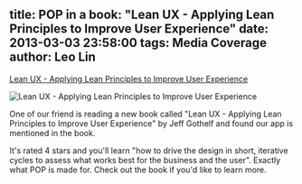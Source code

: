 title: POP in a book: "Lean UX - Applying Lean Principles to Improve User Experience"
date: 2013-03-03 23:58:00
tags: Media Coverage
author: Leo Lin
---

[Lean UX - Applying Lean Principles to Improve User Experience](http://shop.oreilly.com/product/0636920021827.do)

![Lean UX - Applying Lean Principles to Improve User Experience](/img/posts/pop-in-a-book-lean-ux-applying-lean-principles-to-improve-user-experience/lean-ux.png)

One of our friend is reading a new book called "Lean UX - Applying Lean Principles to Improve User Experience" by Jeff Gothelf and found our app is mentioned in the book.

It's rated 4 stars and you'll learn "how to drive the design in short, iterative cycles to assess what works best for the business and the user". Exactly what POP is made for. Check out the book if you'd like to learn more.
